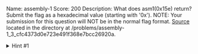 Name: assembly-1
Score: 200
Description: What does asm1(0x15e) return? Submit the flag as a hexadecimal value (starting with '0x'). NOTE: Your submission for this question will NOT be in the normal flag format. <a href='//2018shell1.picoctf.com/static/7a387091ddf97208739cd0a1e8a2a393/eq_asm_rev.S'>Source</a> located in the directory at /problems/assembly-1_3_cfc4373d0e723e491f368e7bcc26920a.
<details><summary>Hint #1</summary>assembly <a href="https://www.tutorialspoint.com/assembly_programming/assembly_conditions.htm">conditions</a></details>